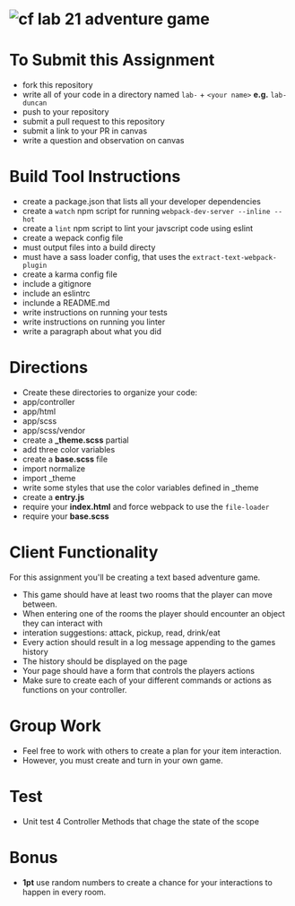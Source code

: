 
![cf](https://i.imgur.com/7v5ASc8.png) lab 21 adventure game
======

# To Submit this Assignment
  * fork this repository
  * write all of your code in a directory named `lab-` + `<your name>` **e.g.** `lab-duncan`
  * push to your repository
  * submit a pull request to this repository
  * submit a link to your PR in canvas
  * write a question and observation on canvas

# Build Tool Instructions
* create a package.json that lists all your developer dependencies
 * create a `watch` npm script for running `webpack-dev-server --inline --hot`
 * create a `lint` npm script to lint your javscript code using eslint
* create a wepack config file
 * must output files into a build directy
 * must have a sass loader config, that uses the `extract-text-webpack-plugin`
* create a karma config file
* include a gitignore
* include an eslintrc
* inclunde a README.md
 * write instructions on running your tests
 * write instructions on running you linter
 * write a paragraph about what you did

# Directions
* Create these directories to organize your code:
 * app/controller
 * app/html
 * app/scss
 * app/scss/vendor
* create a **_theme.scss** partial
 * add three color variables
* create a **base.scss** file
 * import normalize
 * import \_theme
 * write some styles that use the color variables defined in \_theme
* create a **entry.js**
 * require your **index.html** and force webpack to use the `file-loader`
 * require your **base.scss**

# Client Functionality
For this assignment you'll be creating a text based adventure game.
* This game should have at least two rooms that the player can move between.
* When entering one of the rooms the player should encounter an object they can interact with
 * interation suggestions: attack, pickup, read, drink/eat
* Every action should result in a log message appending to the games history
 * The history should be displayed on the page
* Your page should have a form that controls the players actions
* Make sure to create each of your different commands or actions as functions on your controller.

# Group Work
* Feel free to work with others to create a plan for your item interaction.
* However, you must create and turn in your own game.

# Test
* Unit test 4 Controller Methods that chage the state of the scope

# Bonus
* **1pt** use random numbers to create a chance for your interactions to happen in every room.
